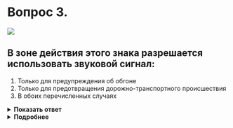# Вопрос 3.

![](https://s.drom.ru/i24227/pdd/tickets/2016/1542608833.jpg)

## В зоне действия этого знака разрешается использовать звуковой сигнал:

1. Только для предупреждения об обгоне
2. Только для предотвращения дорожно-транспортного происшествия
3. В обоих перечисленных случаях

<details>
<summary><b>Показать ответ</b></summary>
Правильный ответ: 2
</details>
<details>
<summary><b>Подробнее</b></summary>
В зоне действия знака 3.26 «Подача звукового сигнала запрещена» подача звукового сигнала недопустима, кроме случаев предупреждения дорожно-транспортного происшествия.
(«Дорожные знаки»)
</details>
